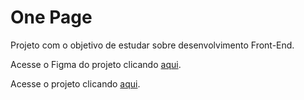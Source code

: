 # One Page

Projeto com o objetivo de estudar sobre desenvolvimento Front-End.

Acesse o Figma do projeto clicando [aqui](https://www.figma.com/design/DI0C8wNwmh150HmJR3K954/FIAP---Front-End-Design---Projetos?node-id=2-1274&t=nDvRklM1B9MID6cE-1).

Acesse o projeto clicando [aqui](https://rafafaaa-fiap.github.io/FRO-one-page/).
